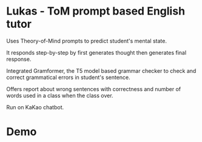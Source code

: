 # Lukas - ToM prompt based English tutor
Uses Theory-of-Mind prompts to predict student's mental state.

It responds step-by-step by first generates thought then generates final response.

Integrated Gramformer, the T5 model based grammar checker to check and correct grammatical errors in student's sentence.

Offers report about wrong sentences with correctness and number of words used in a class when the class over.

Run on KaKao chatbot.

# Demo
